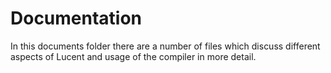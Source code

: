 # Documentation

In this documents folder there are a number of files which discuss different aspects of Lucent and usage of the compiler in more detail.
